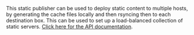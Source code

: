 This static publisher can be used to deploy static content to multiple hosts, by generating the cache files locally and
then rsyncing then to  each destination box.  This can be used to set up a load-balanced collection of static servers.
[Click here for the API
documentation](http://doc.silverstripe.com/assets/classes/sapphire/model/RsyncMultiHostPublisher.html).
